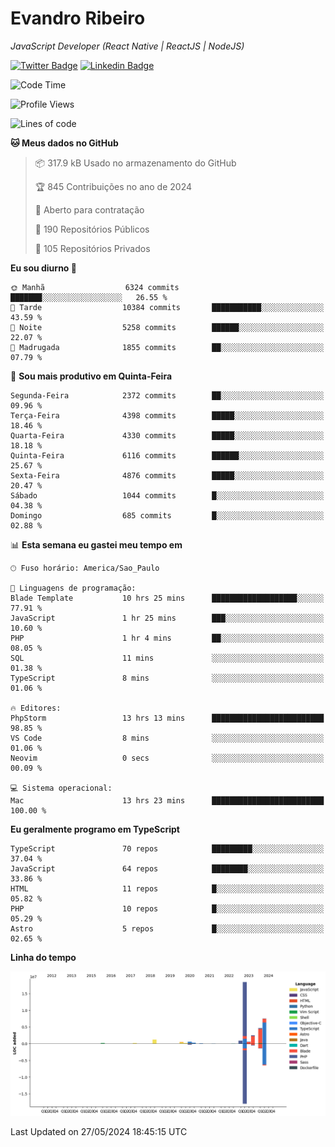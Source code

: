 # Evandro **Ribeiro**

*JavaScript Developer (React Native | ReactJS | NodeJS)*

[![Twitter Badge](https://img.shields.io/badge/-@ribeiroevandro-201B2D?style=flat-square&labelColor=201B2D&logo=twitter&logoColor=white&link=https://twitter.com/ribeiroevandro)](https://twitter.com/ribeiroevandro) 
[![Linkedin Badge](https://img.shields.io/badge/-Evandro%20Ribeiro-201B2D?style=flat-square&logo=Linkedin&logoColor=white&link=https://www.linkedin.com/in/ribeiroevandro)](https://www.linkedin.com/in/ribeiroevandro) 


<!--START_SECTION:waka-->
![Code Time](http://img.shields.io/badge/Code%20Time-3%2C931%20hrs%2036%20mins-blue)

![Profile Views](http://img.shields.io/badge/Visualizac%C3%B5es%20do%20perfil-20-blue)

![Lines of code](https://img.shields.io/badge/Desde%20o%20Hello%20World%20eu%20escrevi-37.8%20million%20linhas%20de%20c%C3%B3digo-blue)

**🐱 Meus dados no GitHub** 

> 📦 317.9 kB Usado no armazenamento do GitHub 
 > 
> 🏆 845 Contribuições no ano de 2024
 > 
> 💼 Aberto para contratação
 > 
> 📜 190 Repositórios Públicos 
 > 
> 🔑 105 Repositórios Privados 
 > 
**Eu sou diurno 🐤** 

```text
🌞 Manhã                  6324 commits        ███████░░░░░░░░░░░░░░░░░░   26.55 % 
🌆 Tarde                  10384 commits       ███████████░░░░░░░░░░░░░░   43.59 % 
🌃 Noite                  5258 commits        ██████░░░░░░░░░░░░░░░░░░░   22.07 % 
🌙 Madrugada              1855 commits        ██░░░░░░░░░░░░░░░░░░░░░░░   07.79 % 
```
📅 **Sou mais produtivo em Quinta-Feira** 

```text
Segunda-Feira            2372 commits        ██░░░░░░░░░░░░░░░░░░░░░░░   09.96 % 
Terça-Feira              4398 commits        █████░░░░░░░░░░░░░░░░░░░░   18.46 % 
Quarta-Feira             4330 commits        █████░░░░░░░░░░░░░░░░░░░░   18.18 % 
Quinta-Feira             6116 commits        ██████░░░░░░░░░░░░░░░░░░░   25.67 % 
Sexta-Feira              4876 commits        █████░░░░░░░░░░░░░░░░░░░░   20.47 % 
Sábado                   1044 commits        █░░░░░░░░░░░░░░░░░░░░░░░░   04.38 % 
Domingo                  685 commits         █░░░░░░░░░░░░░░░░░░░░░░░░   02.88 % 
```


📊 **Esta semana eu gastei meu tempo em** 

```text
🕑︎ Fuso horário: America/Sao_Paulo

💬 Linguagens de programação: 
Blade Template           10 hrs 25 mins      ███████████████████░░░░░░   77.91 % 
JavaScript               1 hr 25 mins        ███░░░░░░░░░░░░░░░░░░░░░░   10.60 % 
PHP                      1 hr 4 mins         ██░░░░░░░░░░░░░░░░░░░░░░░   08.05 % 
SQL                      11 mins             ░░░░░░░░░░░░░░░░░░░░░░░░░   01.38 % 
TypeScript               8 mins              ░░░░░░░░░░░░░░░░░░░░░░░░░   01.06 % 

🔥 Editores: 
PhpStorm                 13 hrs 13 mins      █████████████████████████   98.85 % 
VS Code                  8 mins              ░░░░░░░░░░░░░░░░░░░░░░░░░   01.06 % 
Neovim                   0 secs              ░░░░░░░░░░░░░░░░░░░░░░░░░   00.09 % 

💻 Sistema operacional: 
Mac                      13 hrs 23 mins      █████████████████████████   100.00 % 
```

**Eu geralmente programo em TypeScript** 

```text
TypeScript               70 repos            █████████░░░░░░░░░░░░░░░░   37.04 % 
JavaScript               64 repos            ████████░░░░░░░░░░░░░░░░░   33.86 % 
HTML                     11 repos            █░░░░░░░░░░░░░░░░░░░░░░░░   05.82 % 
PHP                      10 repos            █░░░░░░░░░░░░░░░░░░░░░░░░   05.29 % 
Astro                    5 repos             █░░░░░░░░░░░░░░░░░░░░░░░░   02.65 % 
```



**Linha do tempo**

![Lines of Code chart](https://raw.githubusercontent.com/ribeiroevandro/ribeiroevandro/main/assets/bar_graph.png)


 Last Updated on 27/05/2024 18:45:15 UTC
<!--END_SECTION:waka-->
